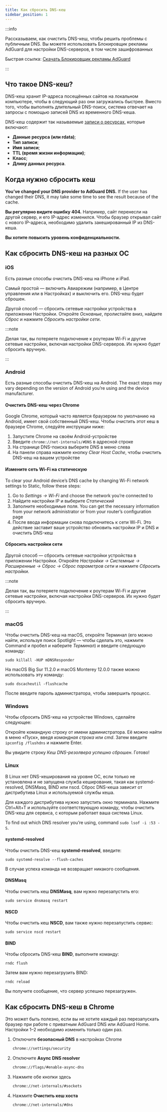 ```yaml
---
title: Как сбросить DNS-кеш
sidebar_position: 1
---
```


:::info

Рассказываем, как очистить DNS-кеш, чтобы решить проблемы с публичным DNS. Вы можете использовать Блокировщик рекламы AdGuard для настройки DNS-серверов, в том числе зашифрованных

Быстрая ссылка: [Скачать Блокировщик рекламы AdGuard](https://agrd.io/download-kb-adblock)

:::

## Что такое DNS-кеш?

DNS-кеш хранит IP-адреса посещённых сайтов на локальном компьютере, чтобы в следующий раз они загружались быстрее. Вместо того, чтобы выполнять длительный DNS-поиск, система отвечает на запросы с помощью записей DNS из временного DNS-кеша.

DNS-кеш содержит так называемые [записи о ресурсах](https://en.wikipedia.org/wiki/Domain_Name_System#Resource_records), которые включают:

- **Данные ресурса (или rdata)**;
- **Тип записи**;
- **Имя записи**;
- **TTL (время жизни информации)**;
- **Класс**;
- **Длину данных ресурса**.

## Когда нужно сбросить кеш

**You’ve changed your DNS provider to AdGuard DNS.** If the user has changed their DNS, it may take some time to see the result because of the cache.

**Вы регулярно видите ошибку 404.** Например, сайт перенесли на другой сервер, и его IP-адрес изменился. Чтобы браузер открывал сайт с нового IP-адреса, необходимо удалить закешированный IP из DNS-кеша.

**Вы хотите повысить уровень конфиденциальности.**

## Как сбросить DNS-кеш на разных ОС

### iOS

Есть разные способы очистить DNS-кеш на iPhone и iPad.

Самый простой — включить Авиарежим (например, в Центре управления или в Настройках) и выключить его. DNS-кеш будет сброшен.

Другой способ — сбросить сетевые настройки устройства в приложении Настройки. Откройте *Основные*, пролистайте вниз, найдите *Сброс* и нажмите *Сбросить настройки сети*.

:::note

Делая так, вы потеряете подключение к роутерам Wi-Fi и другие сетевые настройки, включая настройки DNS-серверов. Их нужно будет сбросить вручную.

:::

### Android

Есть разные способы очистить DNS-кеш на Android. The exact steps may vary depending on the version of Android you’re using and the device manufacturer.

#### Очистить DNS-кеш через Chrome

Google Chrome, который часто является браузером по умолчанию на Android, имеет свой собственный DNS-кеш. Чтобы очистить этот кеш в браузере Chrome, следуйте инструкции ниже:

1. Запустите Chrome на своём Android-устройстве
1. Введите `chrome://net-internals/#DNS` в адресной строке
1. На странице DNS-поиска выберите DNS в меню слева
1. На панели справа нажмите кнопку *Clear Host Cache*, чтобы очистить DNS-кеш на вашем устройстве

#### Измените сеть Wi-Fi на статическую

To clear your Android device’s DNS cache by changing Wi-Fi network settings to Static, follow these steps:

1. Go to *Settings → Wi-Fi* and choose the network you’re connected to
1. Найдите настройки IP и выберите *Статический*
1. Заполните необходимые поля. You can get the necessary information from your network administrator or from your router’s configuration page
1. После ввода информации снова подключитесь к сети Wi-Fi. Это действие заставит ваше устройство обновить настройки IP и DNS и очистить DNS-кеш

#### Сбросить настройки сети

Другой способ — сбросить сетевые настройки устройства в приложении Настройки. Откройте *Настройки → Системные → Расширенные → Сброс → Сброс параметров сети* и нажмите *Сбросить настройки*.

:::note

Делая так, вы потеряете подключение к роутерам Wi-Fi и другие сетевые настройки, включая настройки DNS-серверов. Их нужно будет сбросить вручную.

:::

### macOS

Чтобы очистить DNS-кеш на macOS, откройте Терминал (его можно найти, используя поиск Spotlight — чтобы сделать это, нажмите Command и пробел и наберите *Терминал*) и введите следующую команду:

`sudo killall -HUP mDNSResponder`

На macOS Big Sur 11.2.0 и macOS Monterey 12.0.0 также можно использовать эту команду:

`sudo dscacheutil -flushcache`

После введите пароль администратора, чтобы завершить процесс.

### Windows

Чтобы сбросить DNS-кеш на устройстве Windows, сделайте следующее:

Откройте командную строку от имени администратора. Её можно найти в меню «Пуск», введя *командная строка* или *cmd*. Затем введите `ipconfig /flushdns` и нажмите Enter.

Вы увидите строку *Кеш DNS-резолвера успешно сброшен*. Готово!

### Linux

В Linux нет DNS-кеширования на уровне ОС, если только не установлена и не запущена служба кеширования, такая как systemd-resolved, DNSMasq, BIND или nscd. Сброс DNS-кеша зависит от дистрибутива Linux и используемой службы кеша.

Для каждого дистрибутива нужно запустить окно терминала. Нажмите Ctrl+Alt+T и используйте соответствующую команду, чтобы очистить DNS-кеш для сервиса, с которым работает ваша система Linux.

To find out which DNS resolver you’re using, command `sudo lsof -i :53 -S`.

#### systemd-resolved

Чтобы очистить DNS-кеш **systemd-resolved**, введите:

`sudo systemd-resolve --flush-caches`

В случае успеха команда не возвращает никакого сообщения.

#### DNSMasq

Чтобы очистить кеш **DNSMasq**, вам нужно перезапустить его:

`sudo service dnsmasq restart`

#### NSCD

Чтобы очистить кеш **NSCD**, вам также нужно перезапустить сервис:

`sudo service nscd restart`

#### BIND

Чтобы сбросить DNS-кеш **BIND**, выполните команду:

`rndc flush`

Затем вам нужно перезагрузить BIND:

`rndc reload`

Вы получите сообщение, что сервер успешно перезагружен.

## Как сбросить DNS-кеш в Chrome

Это может быть полезно, если вы не хотите каждый раз перезапускать браузер при работе с приватным AdGuard DNS или AdGuard Home. Настройки 1–2 необходимо изменить только один раз.

1. Отключите **безопасный DNS** в настройках Chrome

    ```bash
    chrome://settings/security
    ```

1. Отключите **Async DNS resolver**

    ```bash
    chrome://flags/#enable-async-dns
    ```

1. Нажмите обе кнопки здесь

    ```bash
    chrome://net-internals/#sockets
    ```

1. Нажмите **Очистить кеш хоста**

    ```bash
    chrome://net-internals/#dns
    ```
